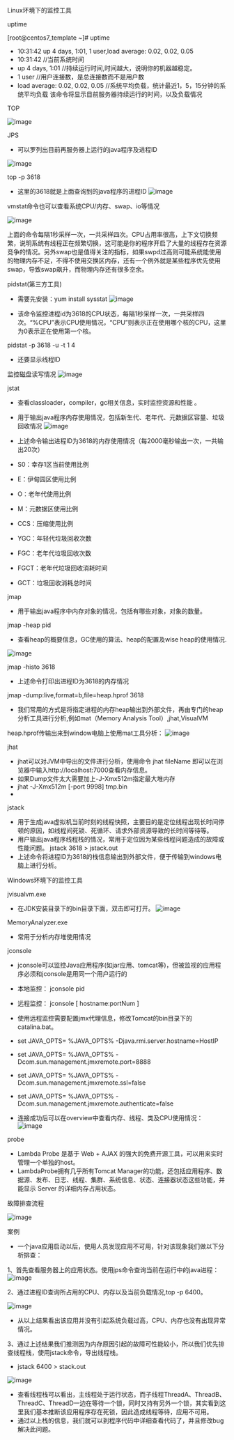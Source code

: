 Linux环境下的监控工具

uptime

[root@centos7_template ~]# uptime
- 10:31:42 up 4 days, 1:01, 1 user,load average: 0.02, 0.02, 0.05
- 10:31:42    //当前系统时间
- up 4 days, 1:01 //持续运行时间,时间越大，说明你的机器越稳定。
- 1 user  //用户连接数，是总连接数而不是用户数
- load average: 0.02, 0.02, 0.05  //系统平均负载，统计最近1，5，15分钟的系统平均负载
该命令将显示目前服务器持续运行的时间，以及负载情况

TOP

![image](https://images2017.cnblogs.com/blog/352511/201709/352511-20170901174140233-1402600015.png)

JPS
- 可以罗列出目前再服务器上运行的java程序及进程ID

![image](https://images2017.cnblogs.com/blog/352511/201709/352511-20170901174143827-887028040.png)

top -p 3618
- 这里的3618就是上面查询到的java程序的进程ID
![image](https://images2017.cnblogs.com/blog/352511/201709/352511-20170901174145405-624701483.png)

vmstat命令也可以查看系统CPU/内存、swap、io等情况

![image](https://images2017.cnblogs.com/blog/352511/201709/352511-20170901171921858-708989302.png)

上面的命令每隔1秒采样一次，一共采样四次。CPU占用率很高，上下文切换频繁，说明系统有线程正在频繁切换，这可能是你的程序开启了大量的线程存在资源竞争的情况。另外swap也是值得关注的指标，如果swpd过高则可能系统能使用的物理内存不足，不得不使用交换区内存，还有一个例外就是某些程序优先使用swap，导致swap飙升，而物理内存还有很多空余。


pidstat(第三方工具)
- 需要先安装：yum install sysstat
![image](https://images2017.cnblogs.com/blog/352511/201709/352511-20170901174146640-951850615.png)


- 该命令监控进程id为3618的CPU状态，每隔1秒采样一次，一共采样四次。“%CPU”表示CPU使用情况，“CPU”则表示正在使用哪个核的CPU，这里为0表示正在使用第一个核。

pidstat -p 3618 -u -t 1 4
- 还要显示线程ID

监控磁盘读写情况
![image](https://images2017.cnblogs.com/blog/352511/201709/352511-20170901174148468-33690562.png)

jstat
- 查看classloader，compiler，gc相关信息，实时监控资源和性能 。
- 用于输出java程序内存使用情况，包括新生代、老年代、元数据区容量、垃圾回收情况
![image](https://images2017.cnblogs.com/blog/352511/201709/352511-20170901174149874-878717667.png)
- 上述命令输出进程ID为3618的内存使用情况（每2000毫秒输出一次，一共输出20次）

- S0：幸存1区当前使用比例
- E：伊甸园区使用比例
- O：老年代使用比例
- M：元数据区使用比例
- CCS：压缩使用比例
- YGC：年轻代垃圾回收次数
- FGC：老年代垃圾回收次数
- FGCT：老年代垃圾回收消耗时间
- GCT：垃圾回收消耗总时间

jmap
- 用于输出java程序中内存对象的情况，包括有哪些对象，对象的数量。

jmap -heap pid
- 查看heap的概要信息，GC使用的算法、heap的配置及wise heap的使用情况.

![image](https://images2015.cnblogs.com/blog/1002323/201705/1002323-20170512154450004-287390964.png)

jmap -histo 3618
- 上述命令打印出进程ID为3618的内存情况

jmap -dump:live,format=b,file=heap.hprof 3618
- 我们常用的方式是将指定进程的内存heap输出到外部文件，再由专门的heap分析工具进行分析,例如mat（Memory Analysis Tool）,jhat,VisualVM

heap.hprof传输出来到window电脑上使用mat工具分析：
![image](https://images2017.cnblogs.com/blog/352511/201709/352511-20170901171922874-980374978.png)

 jhat
 - jhat可以对JVM中导出的文件进行分析，使用命令 jhat fileName 即可以在浏览器中输入http://localhost:7000查看内存信息。
 - 如果Dump文件太大需要加上-J-Xmx512m指定最大堆内存
 - jhat -J-Xmx512m [-port 9998] tmp.bin
 -


jstack
- 用于生成java虚拟机当前时刻的线程快照，主要目的是定位线程出现长时间停顿的原因，如线程间死锁、死循环、请求外部资源导致的长时间等待等。
- 用户输出java程序线程栈的情况，常用于定位因为某些线程问题造成的故障或性能问题。
jstack 3618 > jstack.out
- 上述命令将进程ID为3618的栈信息输出到外部文件，便于传输到windows电脑上进行分析。

Windows环境下的监控工具

jvisualvm.exe
- 在JDK安装目录下的bin目录下面，双击即可打开。
![image](https://images2017.cnblogs.com/blog/352511/201709/352511-20170901171923921-491479390.png)

MemoryAnalyzer.exe
- 常用于分析内存堆使用情况

jconsole
- jconsole可以监控Java应用程序(如jar应用、tomcat等)，但被监视的应用程序必须和jconsole是用同一个用户运行的
- 本地监控：  jconsole  pid
- 远程监控：  jconsole  [ hostname:portNum ]    
 - 使用远程监控需要配置jmx代理信息，修改Tomcat的bin目录下的catalina.bat。
 - set JAVA_OPTS= %JAVA_OPTS% -Djava.rmi.server.hostname=HostIP
 - set JAVA_OPTS= %JAVA_OPTS% -Dcom.sun.management.jmxremote.port=8888
 - set JAVA_OPTS= %JAVA_OPTS% -Dcom.sun.management.jmxremote.ssl=false
 - set JAVA_OPTS= %JAVA_OPTS% -Dcom.sun.management.jmxremote.authenticate=false

 - 连接成功后可以在overview中查看内存、线程、类及CPU使用情况：
 ![image](https://images2015.cnblogs.com/blog/1002323/201705/1002323-20170502175003757-573543071.png)

probe
- Lambda Probe 是基于 Web + AJAX 的强大的免费开源工具，可以用来实时管理一个单独的host。
- LambdaProbe拥有几乎所有Tomcat Manager的功能，还包括应用程序、数据源、发布、日志、线程、集群、系统信息、状态、连接器状态这些功能，并能显示 Server 的详细内存占用状态。

故障排查流程

![image](https://images2017.cnblogs.com/blog/352511/201709/352511-20170901171925202-246051550.png)

案例
- 一个java应用启动以后，使用人员发现应用不可用，针对该现象我们做以下分析排查：

1、首先查看服务器上的应用状态。使用jps命令查询当前在运行中的java进程：
![image](https://images2017.cnblogs.com/blog/352511/201709/352511-20170901174151046-1496475117.png)

2、通过进程ID查询所占用的CPU、内存以及当前负载情况,top -p 6400。

![image](https://images2017.cnblogs.com/blog/352511/201709/352511-20170901174152515-1915226687.png)
- 从以上结果看出该应用并没有引起系统负载过高，CPU、内存也没有出现异常情况。

3、通过上述结果我们推测因为内存原因引起的故障可性能较小，所以我们优先排查线程栈，使用jstack命令，导出线程栈。
- jstack 6400 > stack.out

![image](https://images2017.cnblogs.com/blog/352511/201709/352511-20170901171927327-1967061489.png)

- 查看线程栈可以看出，主线程处于运行状态，而子线程ThreadA、ThreadB、ThreadC、ThreadD一边在等待一个锁，同时又持有另外一个锁，其实看到这里我们基本推断该应用程序存在死锁，因此造成线程等待，应用不可用。
- 通过以上栈的信息，我们就可以到程序代码中详细查看代码了，并且修改bug解决此问题。
